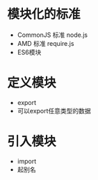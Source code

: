 # 模块化的标准
* CommonJS 标准  node.js
* AMD 标准       require.js
* ES6模块


# 定义模块
* export
* 可以export任意类型的数据


# 引入模块
* import 
* 起别名
